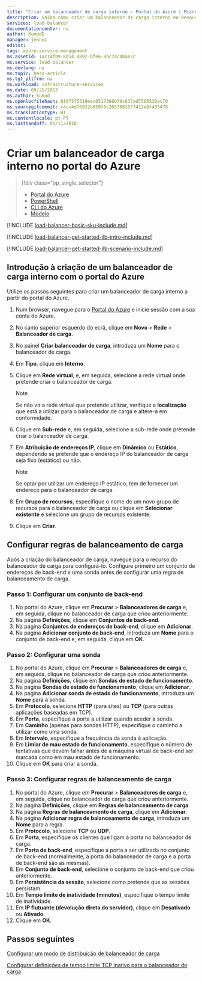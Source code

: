 ```yaml
---
title: "Criar um balanceador de carga interno – Portal do Azure | Microsoft Docs"
description: Saiba como criar um balanceador de carga interno no Resource Manager com o portal do Azure
services: load-balancer
documentationcenter: na
author: KumudD
manager: jennoc
editor: 
tags: azure-service-management
ms.assetid: 1ac14fb9-8d14-4892-bfe6-8bc74c48ae2c
ms.service: load-balancer
ms.devlang: na
ms.topic: hero-article
ms.tgt_pltfrm: na
ms.workload: infrastructure-services
ms.date: 09/25/2017
ms.author: kumud
ms.openlocfilehash: 8f0f575319eec0517366079c637ad7565530ac70
ms.sourcegitcommit: c4cc4d76932b059f8c2657081577412e8f405478
ms.translationtype: HT
ms.contentlocale: pt-PT
ms.lasthandoff: 01/11/2018
---
```

# <a name="create-an-internal-load-balancer-in-the-azure-portal"></a>Criar um balanceador de carga interno no portal do Azure

> [!div class="op_single_selector"]
> * [Portal do Azure](../load-balancer/load-balancer-get-started-ilb-arm-portal.md)
> * [PowerShell](../load-balancer/load-balancer-get-started-ilb-arm-ps.md)
> * [CLI do Azure](../load-balancer/load-balancer-get-started-ilb-arm-cli.md)
> * [Modelo](../load-balancer/load-balancer-get-started-ilb-arm-template.md)


[!INCLUDE [load-balancer-basic-sku-include.md](../../includes/load-balancer-basic-sku-include.md)]

[!INCLUDE [load-balancer-get-started-ilb-intro-include.md](../../includes/load-balancer-get-started-ilb-intro-include.md)]

[!INCLUDE [load-balancer-get-started-ilb-scenario-include.md](../../includes/load-balancer-get-started-ilb-scenario-include.md)]

## <a name="get-started-creating-an-internal-load-balancer-using-azure-portal"></a>Introdução à criação de um balanceador de carga interno com o portal do Azure

Utilize os passos seguintes para criar um balanceador de carga interno a partir do portal do Azure.

1. Num browser, navegue para o [Portal do Azure](http://portal.azure.com) e inicie sessão com a sua conta do Azure.
2. No canto superior esquerdo do ecrã, clique em **Novo** > **Rede** > **Balanceador de carga**.
3. No painel **Criar balanceador de carga**, introduza um **Nome** para o balanceador de carga.
4. Em **Tipo**, clique em **Interno**.
5. Clique em **Rede virtual**, e, em seguida, selecione a rede virtual onde pretende criar o balanceador de carga.

   > [!NOTE]
   > Se não vir a rede virtual que pretende utilizar, verifique a **localização** que está a utilizar para o balanceador de carga e altere-a em conformidade.

6. Clique em **Sub-rede** e, em seguida, selecione a sub-rede onde pretende criar o balanceador de carga.
7. Em **Atribuição de endereços IP**, clique em **Dinâmico** ou **Estático**, dependendo se pretende que o endereço IP do balanceador de carga seja fixo (estático) ou não.

   > [!NOTE]
   > Se optar por utilizar um endereço IP estático, tem de fornecer um endereço para o balanceador de carga.

8. Em **Grupo de recursos**, especifique o nome de um novo grupo de recursos para o balanceador de carga ou clique em **Selecionar existente** e selecione um grupo de recursos existente.
9. Clique em **Criar**.

## <a name="configure-load-balancing-rules"></a>Configurar regras de balanceamento de carga

Após a criação do balanceador de carga, navegue para o recurso do balanceador de carga para configurá-lo.
Configure primeiro um conjunto de endereços de back-end e uma sonda antes de configurar uma regra de balanceamento de carga.

### <a name="step-1-configure-a-backend-pool"></a>Passo 1: Configurar um conjunto de back-end

1. No portal do Azure, clique em **Procurar** > **Balanceadores de carga** e, em seguida, clique no balanceador de carga que criou anteriormente.
2. Na página **Definições**, clique em **Conjuntos de back-end**.
3. Na página **Conjuntos de endereços de back-end**, clique em **Adicionar**.
4. Na página **Adicionar conjunto de back-end**, introduza um **Nome** para o conjunto de back-end e, em seguida, clique em **OK**.

### <a name="step-2-configure-a-probe"></a>Passo 2: Configurar uma sonda

1. No portal do Azure, clique em **Procurar** > **Balanceadores de carga** e, em seguida, clique no balanceador de carga que criou anteriormente.
2. Na página **Definições**, clique em **Sondas de estado de funcionamento**.
3. Na página **Sondas de estado de funcionamento**, clique em **Adicionar**.
4. Na página **Adicionar sonda de estado de funcionamento**, introduza um **Nome** para a sonda.
5. Em **Protocolo**, selecione **HTTP** (para sites) ou **TCP** (para outras aplicações baseadas em TCP).
6. Em **Porta**, especifique a porta a utilizar quando aceder à sonda.
7. Em **Caminho** (apenas para sondas HTTP), especifique o caminho a utilizar como uma sonda.
8. Em **Intervalo**, especifique a frequência da sonda à aplicação.
9. Em **Limiar de mau estado de funcionamento**, especifique o número de tentativas que devem falhar antes de a máquina virtual de back-end ser marcada como em mau estado de funcionamento.
10. Clique em **OK** para criar a sonda.

### <a name="step-3-configure-load-balancing-rules"></a>Passo 3: Configurar regras de balanceamento de carga

1. No portal do Azure, clique em **Procurar** > **Balanceadores de carga** e, em seguida, clique no balanceador de carga que criou anteriormente.
2. Na página **Definições**, clique em **Regras de balanceamento de carga**.
3. Na página **Regras de balanceamento de carga**, clique em **Adicionar**.
4. Na página **Adicionar regra de balanceamento de carga**, introduza um **Nome** para a regra.
5. Em **Protocolo**, selecione **TCP** ou **UDP**.
6. Em **Porta**, especifique os clientes que ligam à porta no balanceador de carga.
7. Em **Porta de back-end**, especifique a porta a ser utilizada no conjunto de back-end (normalmente, a porta do balanceador de carga e a porta de back-end são as mesmas).
8. Em **Conjunto de back-end**, selecione o conjunto de back-end que criou anteriormente.
9. Em **Persistência da sessão**, selecione como pretende que as sessões persistam.
10. Em **Tempo limite de inatividade (minutos)**, especifique o tempo limite de inatividade.
11. Em **IP flutuante (devolução direta do servidor)**, clique em **Desativado** ou **Ativado**.
12. Clique em **OK**.

## <a name="next-steps"></a>Passos seguintes

[Configurar um modo de distribuição de balanceador de carga](load-balancer-distribution-mode.md)

[Configurar definições de tempo limite TCP inativo para o balanceador de carga](load-balancer-tcp-idle-timeout.md)

